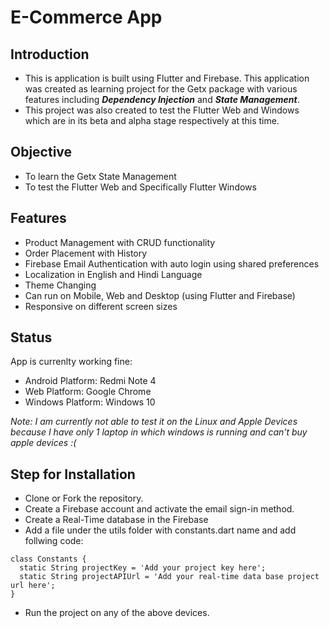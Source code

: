 # E-Commerce App 

## Introduction
  - This is application is built using Flutter and Firebase. This application was created as learning project for the Getx package with various features including **_Dependency Injection_** and **_State Management_**.
  - This project was also created to test the Flutter Web and Windows which are in its beta and alpha stage respectively at this time.

## Objective
  - To learn the Getx State Management
  - To test the Flutter Web and Specifically Flutter Windows

## Features
  - Product Management with CRUD functionality
  - Order Placement with History
  - Firebase Email Authentication with auto login using shared preferences
  - Localization in English and Hindi Language
  - Theme Changing
  - Can run on Mobile, Web and Desktop (using Flutter and Firebase)
  - Responsive on different screen sizes

## Status
 App is currenlty working fine: 
  - Android Platform: Redmi Note 4
  - Web Platform: Google Chrome
  - Windows Platform: Windows 10

_Note: I am currently not able to test it on the Linux and Apple Devices because I have only 1 laptop in which windows is running and can't buy apple devices :(_

## Step for Installation
  - Clone or Fork the repository.
  - Create a Firebase account and activate the email sign-in method.
  - Create a Real-Time database in the Firebase 
  - Add a file under the utils folder with constants.dart name and add follwing code:
  
```
class Constants {
  static String projectKey = 'Add your project key here';
  static String projectAPIUrl = 'Add your real-time data base project url here';
}
```
  - Run the project on any of the above devices.